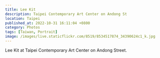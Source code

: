 ```yaml
---
title: Lee Kit
description: Taipei Contemporary Art Center on Andong St
location: Taipei
published_at: 2022-10-31 16:11:04 +0800
category: Photos
tags: [Taiwan, Portrait]
image: /images/live.staticflickr.com/8519/8534517874_34390624c1_k.jpg
---
```


Lee Kit at Taipei Contemporary Art Center on Andong Street.
